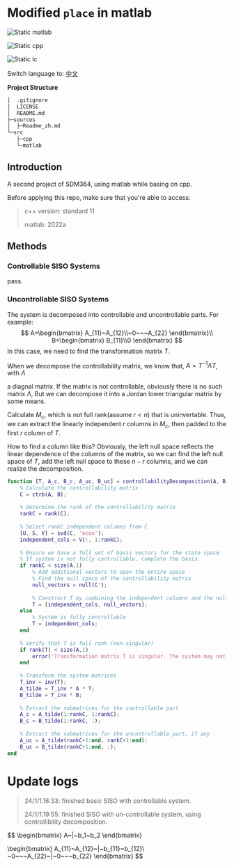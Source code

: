 # Modified `place` in matlab

![Static matlab](https://img.shields.io/badge/matlab-2022a-green)

![Static cpp](https://img.shields.io/badge/c++-11-blue)

![Static lc](https://img.shields.io/badge/Linear-Control-red)

Switch language to: [中文](sources/Readme_zh.md)

**Project Structure**

```bash
│  .gitignore
│  LICENSE
│  README.md
├─sources
│  ├─Readme_zh.md
└─src
   ├─cpp
   └─matlab
```

## Introduction

A second project of SDM364, using matlab while basing on cpp.

Before applying this repo, make sure that you're able to access:

> c++ version: standard 11
>
> matlab: 2022a

## Methods

### Controllable SISO Systems

pass.

### Uncontrollable SISO Systems

The system is decomposed into controllable and uncontrollable parts. For example:
$$
A=\begin{bmatrix}
A_{11}~A_{12}\\~0~~~A_{22}
\end{bmatrix}\\
B=\begin{bmatrix}
B_{11}\\0
\end{bmatrix}
$$
In this case, we need to find the transformation matrix $T$.

When we decompose the controllability matrix, we know that, $A=T^{-1}\Lambda T$, with $\Lambda$

a diagnal matrix. If the matrix is not controllable, obviously there is no such matrix $\Lambda$, But we can decompose it into a Jordan lower triangular matrix by some means.

Calculate $M_c$, which is not full rank(assume $r<n$) that is uninvertable. Thus, we can extract the linearly independent $r$ columns in $M_c$,  then padded to the first $r$ column of $T$.

How to find a column like this? Obviously, the left null space reflects the linear dependence of the columns of the matrix, so we can find the left null space of $T$, add the left null space to these $n-r$ columns, and we can realize the decomposition.

```matlab
function [T, A_c, B_c, A_uc, B_uc] = controllabilityDecomposition(A, B)
    % Calculate the controllability matrix
    C = ctrb(A, B);
    
    % Determine the rank of the controllability matrix
    rankC = rank(C);
    
    % Select rankC independent columns from C
    [U, S, V] = svd(C, 'econ');
    independent_cols = V(:, 1:rankC);
    
    % Ensure we have a full set of basis vectors for the state space
    % If system is not fully controllable, complete the basis.
    if rankC < size(A,1)
        % Add additional vectors to span the entire space
        % Find the null space of the controllability matrix
        null_vectors = null(C');
        
        % Construct T by combining the independent columns and the null space
        T = [independent_cols, null_vectors];
    else
        % System is fully controllable
        T = independent_cols;
    end
    
    % Verify that T is full rank (non-singular)
    if rank(T) < size(A,1)
        error('Transformation matrix T is singular. The system may not be controllable.');
    end
    
    % Transform the system matrices
    T_inv = inv(T);
    A_tilde = T_inv * A * T;
    B_tilde = T_inv * B;
    
    % Extract the submatrices for the controllable part
    A_c = A_tilde(1:rankC, 1:rankC);
    B_c = B_tilde(1:rankC, :);
    
    % Extract the submatrices for the uncontrollable part, if any
    A_uc = A_tilde(rankC+1:end, rankC+1:end);
    B_uc = B_tilde(rankC+1:end, :);
end
```



# Update logs

> 24/1/1.16:33: finished basic SISO with controllable system.
>
> 24/1/1.19:55: finished SISO with un-controllable system, using controllibility decomposition.

$$
\begin{bmatrix}
A~|~b_1~b_2
\end{bmatrix}

\begin{bmatrix}
A_{11}~A_{12}~|~b_{11}~b_{12}\\
~0~~~A_{22}~|~0~~~b_{22}
\end{bmatrix}
$$


